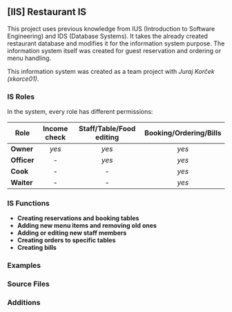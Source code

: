 ## [IIS] Restaurant IS

This project uses previous knowledge from IUS (Introduction to Software Engineering) and IDS (Database Systems). It takes the already created restaurant database and modifies it for the information system purpose. The information system itself was created for guest reservation and ordering or menu handling.

This information system was created as a team project with _Juraj Korček (xkorce01)_.

### IS Roles
In the system, every role has different permissions:

| Role          | Income check  | Staff/Table/Food editing  | Booking/Ordering/Bills  |
| ------------- |:-------------:|:-------------------------:|:-----------------------:|
| **Owner**     | _yes_         | _yes_                     | _yes_                 |
| **Officer**   | -             | _yes_                     | _yes_                 |
| **Cook**      | -             | -                         | _yes_                 |
| **Waiter**    | -             | -                         | _yes_                 |


### IS Functions
* **Creating reservations and booking tables**
* **Adding new menu items and removing old ones**
* **Adding or editing new staff members**
* **Creating orders to specific tables**
* **Creating bills**

### Examples

### Source Files

### Additions

